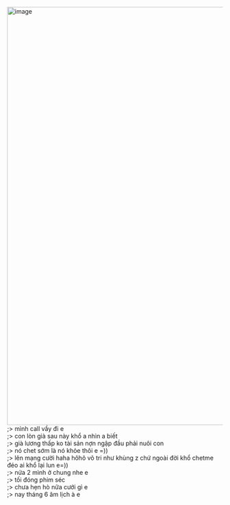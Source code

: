 <img width="959" height="975" alt="image" src="https://github.com/user-attachments/assets/e519e3cd-dffc-4edf-bd5f-e1239c53affb" /><br>
;> mình call vầy đi e<br>
;> con lòn già sau này khổ a nhìn a biết <br>
;> già lương thấp ko tài sản nợn ngập đầu phải nuôi con<br>
;> nó chet sớm là nó khỏe thôi e =))<br>
;> lên mạng cười haha hôhô vô tri như khùng z chứ ngoài đời khổ chetme đéo ai khổ lại lun e=))<br>
;> nửa 2 mình ở chung nhe e<br>
;> tối đóng phim séc<br>
;> chưa hẹn hò nữa cưới gì e<br>
;> nay tháng 6 âm lịch à e
